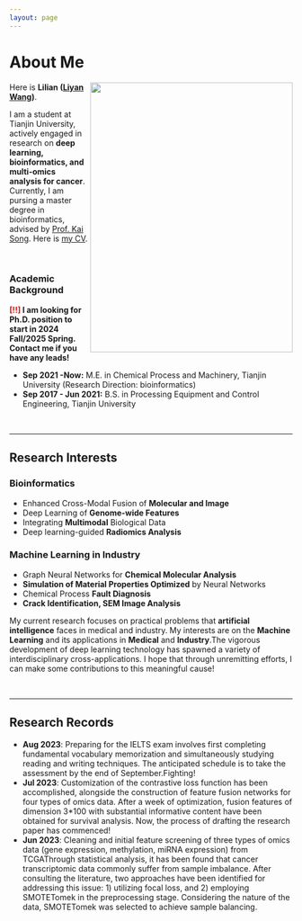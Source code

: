 ```yaml
---
layout: page
---
```


# About Me

<img src="https://Lilian-tju.github.io/lilian.jpg" class="floatpic" width="360" height="480" align='right'>

Here is **Lilian ([Liyan Wang](https://Lilian-tju.github.io/CV.pdf))**.

I am a student at Tianjin University, actively engaged in research on **deep learning, bioinformatics, and multi-omics analysis for cancer**. Currently, I am pursing a master degree in bioinformatics, advised by [Prof. Kai Song](https://www.researchgate.net/profile/Kai-Song-9). Here is [my CV](https://Lilian-tju.github.io/CV.pdf).

<br>

### Academic Background

**<font color='red'>[!!]</font> I am looking for Ph.D. position to start in 2024 Fall/2025 Spring. Contact me if you have any leads!**

- **Sep 2021 -Now:** M.E. in Chemical Process and Machinery, Tianjin University (Research Direction: bioinformatics)
- **Sep 2017 - Jun 2021:** B.S. in Processing Equipment and Control Engineering, Tianjin University

<br>

---

## Research Interests
### **Bioinformatics**

- Enhanced Cross-Modal Fusion of **Molecular and Image**
- Deep Learning of **Genome-wide Features**
- Integrating **Multimodal** Biological Data
- Deep learning-guided **Radiomics Analysis**

### **Machine Learning in Industry**

- Graph Neural Networks for **Chemical Molecular Analysis**
- **Simulation of Material Properties Optimized** by Neural Networks
- Chemical Process **Fault Diagnosis**
- **Crack Identification, SEM Image Analysis**


My current research focuses on practical problems that **artificial intelligence** faces in medical and industry. My interests are on the **Machine Learning** and its applications in **Medical** and **Industry**.The vigorous development of deep learning technology has spawned a variety of interdisciplinary cross-applications. I hope that through unremitting efforts, I can make some contributions to this meaningful cause!

<br>

---

## Research Records


- **Aug 2023**: Preparing for the IELTS exam involves first completing fundamental vocabulary memorization and simultaneously studying reading and writing techniques. The anticipated schedule is to take the assessment by the end of September.Fighting!
- **Jul 2023**: Customization of the contrastive loss function has been accomplished, alongside the construction of feature fusion networks for four types of omics data. After a week of optimization, fusion features of dimension 3*100 with substantial informative content have been obtained for survival analysis. Now, the process of drafting the research paper has commenced!
- **Jun 2023**: Cleaning and initial feature screening of three types of omics data (gene expression, methylation, miRNA expression) from TCGAThrough statistical analysis, it has been found that cancer transcriptomic data commonly suffer from sample imbalance. After consulting the literature, two approaches have been identified for addressing this issue: 1) utilizing focal loss, and 2) employing SMOTETomek in the preprocessing stage. Considering the nature of the data, SMOTETomek was selected to achieve sample balancing.
